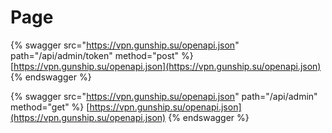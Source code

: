 # Page

{% swagger src="https://vpn.gunship.su/openapi.json" path="/api/admin/token" method="post" %}
[https://vpn.gunship.su/openapi.json](https://vpn.gunship.su/openapi.json)
{% endswagger %}

{% swagger src="https://vpn.gunship.su/openapi.json" path="/api/admin" method="get" %}
[https://vpn.gunship.su/openapi.json](https://vpn.gunship.su/openapi.json)
{% endswagger %}
